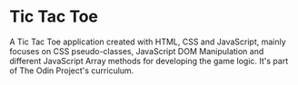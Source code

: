 # Tic Tac Toe
A Tic Tac Toe application created with HTML, CSS and JavaScript, mainly focuses on CSS pseudo-classes, JavaScript DOM Manipulation and different JavaScript Array methods for developing the game logic. It's part of The Odin Project's curriculum.
